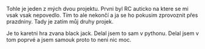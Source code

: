 Tohle je jeden z mých dvou projektu. Prvni byl RC auticko na ktere se mi vsak vsak nepovedlo. Tím to ale nekončí a ja se ho pokusim zprovoznit přes prazdniny. Tady je zatím můj druhy projek.

Je to karetni hra zvana black jack. Delal jsem to sam v pythonu. Delal jsem v tom poprvé a jsem samouk proto to neni nic moc.
